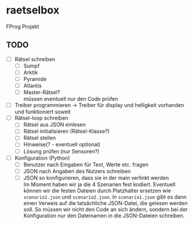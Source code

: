 # raetselbox
FProg Projekt

## TODO
- [ ] Rätsel schreiben
  - [ ] Sumpf
  - [ ] Arktik
  - [ ] Pyramide
  - [ ] Atlantis
  - [ ] Master-Rätsel?  
    müssen eventuell nur den Code prüfen
- [ ] Treiber programmieren
-> Treiber für display und helligkeit vorhanden und funktioniert soweit
- [ ] Rätsel-loop schreiben
  - [ ] Rätsel aus JSON einlesen
  - [ ] Rätsel initialisieren (Rätsel-Klasse?)
  - [ ] Rätsel stellen
  - [ ] Hinweise(? - eventuell optional)
  - [ ] Lösung prüfen (nur Sensoren?)
- [ ] Konfiguration (Python)
  - [ ] Benutzer nach Eingaben für Text, Werte etc. fragen
  - [ ] JSON nach Angaben des Nutzers schreiben
  - [ ] JSON so konfigurieren, dass sie in der main verlinkt werden  
    Im Moment haben wir ja die 4 Szenarien fest kodiert. Eventuell können wir die festen Dateien durch Platzhalter ersetzen wie `scenario1.json` und `scenario2.json`. In `scenario1.json` gibt es dann einen Verweis auf die tatsächliche JSON-Datei, die gelesen werden soll. So müssen wir nicht den Code an sich ändern, sondern bei der Konfiguration nur den Dateinamen in die JSON-Dateien schreiben.
